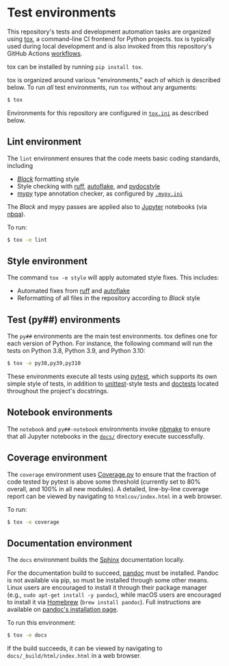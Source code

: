 # Test environments

This repository's tests and development automation tasks are organized using [tox], a command-line CI frontend for Python projects.  tox is typically used during local development and is also invoked from this repository's GitHub Actions [workflows](../.github/workflows/).

tox can be installed by running `pip install tox`.

tox is organized around various "environments," each of which is described below.  To run _all_ test environments, run `tox` without any arguments:

```sh
$ tox
```

Environments for this repository are configured in [`tox.ini`] as described below.

## Lint environment

The `lint` environment ensures that the code meets basic coding standards, including

- [_Black_] formatting style
- Style checking with [ruff], [autoflake], and [pydocstyle]
- [mypy] type annotation checker, as configured by [`.mypy.ini`]

The _Black_ and mypy passes are applied also to [Jupyter] notebooks (via [nbqa]).

To run:

```sh
$ tox -e lint
```

## Style environment

The command `tox -e style` will apply automated style fixes.  This includes:

- Automated fixes from [ruff] and [autoflake]
- Reformatting of all files in the repository according to _Black_ style

## Test (py##) environments

The `py##` environments are the main test environments.  tox defines one for each version of Python.  For instance, the following command will run the tests on Python 3.8, Python 3.9, and Python 3.10:

```sh
$ tox -e py38,py39,py310
```

These environments execute all tests using [pytest], which supports its own simple style of tests, in addition to [unittest]-style tests and [doctests] located throughout the project's docstrings.

## Notebook environments

The `notebook` and `py##-notebook` environments invoke [nbmake] to ensure that all Jupyter notebooks in the [`docs/`](/docs/) directory execute successfully.

## Coverage environment

The `coverage` environment uses [Coverage.py] to ensure that the fraction of code tested by pytest is above some threshold (currently set to 80% overall, and 100% in all new modules).  A detailed, line-by-line coverage report can be viewed by navigating to `htmlcov/index.html` in a web browser.

To run:

```sh
$ tox -e coverage
```

## Documentation environment

The `docs` environment builds the [Sphinx] documentation locally.

For the documentation build to succeed, [pandoc](https://pandoc.org/) must be installed.  Pandoc is not available via pip, so must be installed through some other means.  Linux users are encouraged to install it through their package manager (e.g., `sudo apt-get install -y pandoc`), while macOS users are encouraged to install it via [Homebrew](https://brew.sh/) (`brew install pandoc`).  Full instructions are available on [pandoc's installation page](https://pandoc.org/installing.html).

To run this environment:

```sh
$ tox -e docs
```

If the build succeeds, it can be viewed by navigating to `docs/_build/html/index.html` in a web browser.

[tox]: https://github.com/tox-dev/tox
[`tox.ini`]: ../tox.ini
[mypy]: https://mypy.readthedocs.io/en/stable/
[`.mypy.ini`]: ../.mypy.ini
[nbmake]: https://github.com/treebeardtech/nbmake
[_Black_]: https://github.com/psf/black
[ruff]: https://github.com/charliermarsh/ruff
[autoflake]: https://github.com/PyCQA/autoflake
[pydocstyle]: https://www.pydocstyle.org/en/stable/
[pylint]: https://github.com/PyCQA/pylint
[nbqa]: https://github.com/nbQA-dev/nbQA
[Jupyter]: https://jupyter.org/
[doctests]: https://docs.python.org/3/library/doctest.html
[pytest]: https://docs.pytest.org/
[unittest]: https://docs.python.org/3/library/unittest.html
[Coverage.py]: https://coverage.readthedocs.io/
[Sphinx]: https://www.sphinx-doc.org/
